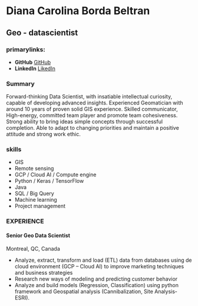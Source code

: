 # Diana Carolina Borda Beltran
## Geo - datascientist 

### primarylinks:
 - **GitHub**
   [GitHub](https://github.com/dianaborda)
 - **LinkedIn**
   [LikedIn](https://www.linkedin.com/in/diana-borda)

### Summary
Forward-thinking Data Scientist, with insatiable intellectual curiosity, capable of developing advanced insights. Experienced Geomatician with around 10 years of proven solid GIS experience. Skilled communicator, High-energy, committed team player and promote team cohesiveness. Strong ability to bring ideas simple concepts through successful completion. Able to adapt to changing priorities and maintain a positive attitude and strong work ethic.

### skills
  - GIS
  - Remote sensing
  - GCP / Cloud AI / Compute engine
  - Python / Keras / TensorFlow
  - Java
  - SQL / Big Query
  - Machine learning 
  - Project management
  
 ### EXPERIENCE
  
#### Senior Geo Data Scientist
Montreal, QC, Canada
 - Analyze, extract, transform and load (ETL) data from databases using de cloud environment (GCP – Cloud AI) to improve marketing         techniques and business strategies
 - Research new ways of modeling and predicting customer behavior  
 - Analyze and build models (Regression, Classification) using python framework and Geospatial analysis (Cannibalization, Site 
    Analysis- ESRI). 
  
